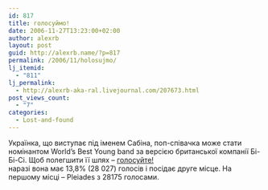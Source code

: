```yaml
---
id: 817
title: голосуймо!
date: 2006-11-27T13:23:00+02:00
author: alexrb
layout: post
guid: http://alexrb.name/?p=817
permalink: /2006/11/holosujmo/
lj_itemid:
  - "811"
lj_permalink:
  - http://alexrb-aka-ral.livejournal.com/207673.html
post_views_count:
  - "7"
categories:
  - Lost-and-found
---
```

Українка, що виступає під іменем Сабіна, поп-співачка може стати номінантом World&#8217;s Best Young band за версією британської компанії Бі-Бі-Сі. Щоб полегшити її шлях &#8211; [голосуйте!](http://www.bbc.co.uk/worldservice/thenextbigthing/tnbt_vote.shtml)  
наразі вона має 13,8% (28 027) голосів і посідає друге місце. На першому місці &#8211; Pleiades з 28175 голосами.
